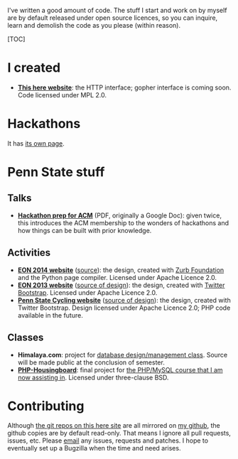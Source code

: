 I've written a good amount of code. The stuff I start and work on by myself are by default released under open source licences, so you can inquire, learn and demolish the code as you please (within reason).

[TOC]

# I created
* **[This here website](https://git.vishwin.info/http.git/)**: the HTTP interface; gopher interface is coming soon. Code licensed under MPL&nbsp;2.0.

# Hackathons
It has [its own page](Hackathons).

# Penn State stuff

## Talks

* **[Hackathon prep for ACM](/static/ACM_Hackathon_prep.pdf)** (PDF, originally a Google Doc): given twice, this introduces the ACM membership to the wonders of hackathons and how things can be built with prior knowledge.

## Activities

* **[EON 2014 website](http://www.engr.psu.edu/eon/2014/)** ([source](https://git.vishwin.info/PSU-EON-2014-website.git/)): the design, created with [Zurb Foundation](http://foundation.zurb.com/) and the Python page compiler. Licensed under Apache Licence&nbsp;2.0.
* **[EON 2013 website](http://www.engr.psu.edu/eon/2013/)** ([source of design](https://git.vishwin.info/PSU-EON-2013-bootswatch.git/)): the design, created with [Twitter Bootstrap](http://getbootstrap.com/). Licensed under Apache Licence&nbsp;2.0.
* **[Penn State Cycling website](http://clubs.psu.edu/up/bike/)** ([source of design](https://git.vishwin.info/PSU-Cycling-bootswatch.git/)): the design, created with Twitter Bootstrap. Design licensed under Apache Licence&nbsp;2.0; PHP code available in the future.

## Classes

* **Himalaya.com**: project for [database design/management class](http://www.cse.psu.edu/~wlee/cmpsc431w/). Source will be made public at the conclusion of semester.
* **[PHP-Housingboard](https://git.vishwin.info/php-housingboard.git/)**: final project for [the PHP/MySQL course that I am now assisting in](http://www.openwebby.com/IST256/). Licensed under three-clause BSD.

# Contributing

Although [the git repos on this here site](https://git.vishwin.info) are all mirrored on [my github](https://github.com/vishwin), the github copies are by default read-only. That means I ignore all pull requests, issues, etc. Please [email](/Contact) any issues, requests and patches. I hope to eventually set up a Bugzilla when the time and need arises.
